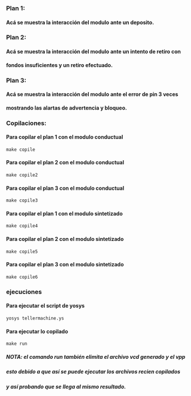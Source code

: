 ### Plan 1:
#### Acá se muestra la interacción del modulo ante un deposito.
### Plan 2:
#### Acá se muestra la interacción del modulo ante un intento de retiro con
#### fondos insuficientes y un retiro efectuado.
### Plan 3:
#### Acá se muestra la interacción del modulo ante el error de pin 3 veces
#### mostrando las alartas de advertencia y bloqueo.



### Copilaciones:
#### Para copilar el plan 1 con el modulo conductual
    make copile
#### Para copilar el plan 2 con el modulo conductual
    make copile2
#### Para copilar el plan 3 con el modulo conductual
    make copile3

#### Para copilar el plan 1 con el modulo sintetizado
    make copile4
#### Para copilar el plan 2 con el modulo sintetizado
    make copile5
#### Para copilar el plan 3 con el modulo sintetizado
    make copile6

### ejecuciones
#### Para ejecutar el script de yosys
    yosys tellermachine.ys
#### Para ejecutar lo copilado
    make run

##### NOTA: el comando run también elimita el archivo vcd generado y el vpp
##### esto debido a que así se puede ejecutar los archivos recien copilados
##### y así probando que se llega al mismo resultado.